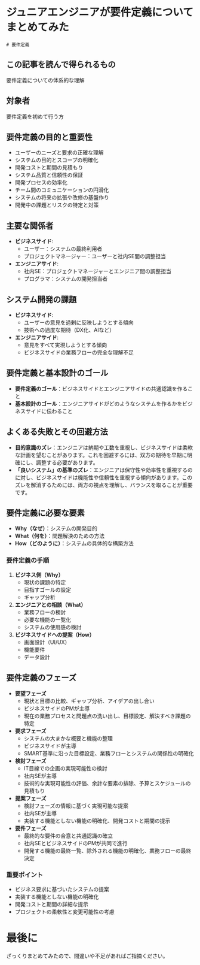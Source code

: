 # ジュニアエンジニアが要件定義についてまとめてみた
`# 要件定義`

## この記事を読んで得られるもの
要件定義についての体系的な理解

## 対象者
要件定義を初めて行う方

## 要件定義の目的と重要性
- ユーザーのニーズと要求の正確な理解
- システムの目的とスコープの明確化
- 開発コストと期間の見積もり
- システム品質と信頼性の保証
- 開発プロセスの効率化
- チーム間のコミュニケーションの円滑化
- システムの将来の拡張や改修の基盤作り
- 開発中の課題とリスクの特定と対策

## 主要な関係者
- **ビジネスサイド**:
    - ユーザー：システムの最終利用者
    - プロジェクトマネージャー：ユーザーと社内SE間の調整担当
- **エンジニアサイド**:
    - 社内SE：プロジェクトマネージャーとエンジニア間の調整担当
    - プログラマ：システムの開発担当者

## システム開発の課題
- **ビジネスサイド**:
    - ユーザーの意見を過剰に反映しようとする傾向
    - 技術への過度な期待（DX化、AIなど）
- **エンジニアサイド**:
    - 意見をすべて実現しようとする傾向
    - ビジネスサイドの業務フローの完全な理解不足

## 要件定義と基本設計のゴール
- **要件定義のゴール**：ビジネスサイドとエンジニアサイドの共通認識を作ること
- **基本設計のゴール**：エンジニアサイドがどのようなシステムを作るかをビジネスサイドに伝わること

## よくある失敗とその回避方法
- **目的意識のズレ**：エンジニアは納期や工数を重視し、ビジネスサイドは柔軟な計画を望むことがあります。これを回避するには、双方の期待を早期に明確にし、調整する必要があります。
- **「良いシステム」の基準のズレ**：エンジニアは保守性や効率性を重視するのに対し、ビジネスサイドは機能性や信頼性を重視する傾向があります。このズレを解消するためには、両方の視点を理解し、バランスを取ることが重要です。

## 要件定義に必要な要素
- **Why（なぜ）**：システムの開発目的
- **What（何を）**：問題解決のための方法
- **How（どのように）**：システムの具体的な構築方法

### 要件定義の手順
1. **ビジネス側（Why）**
    - 現状の課題の特定
    - 目指すゴールの設定
    - ギャップ分析
2. **エンジニアとの相談（What）**
    - 業務フローの検討
    - 必要な機能の一覧化
    - システムの使用感の検討
3. **ビジネスサイドへの提案（How）**
    - 画面設計（UI/UX）
    - 機能要件
    - データ設計

## 要件定義のフェーズ
- **要望フェーズ**
    - 現状と目標の比較、ギャップ分析、アイデアの出し合い
    - ビジネスサイドのPMが主導
    - 現在の業務プロセスと問題点の洗い出し、目標設定、解決すべき課題の特定
- **要求フェーズ**
    - システムの大まかな概要と機能の整理
    - ビジネスサイドが主導
    - SMART基準に沿った目標設定、業務フローとシステムの関係性の明確化
- **検討フェーズ**
    - IT目線での企画の実現可能性の検討
    - 社内SEが主導
    - 技術的な実現可能性の評価、余計な要素の排除、予算とスケジュールの見積もり
- **提案フェーズ**
    - 検討フェーズの情報に基づく実現可能な提案
    - 社内SEが主導
    - 実装する機能としない機能の明確化、開発コストと期間の提示
- **要件フェーズ**
    - 最終的な要件の合意と共通認識の確立
    - 社内SEとビジネスサイドのPMが共同で進行
    - 開発する機能の最終一覧、除外される機能の明確化、業務フローの最終決定

### 重要ポイント
- ビジネス要求に基づいたシステムの提案
- 実装する機能としない機能の明確化
- 開発コストと期間の詳細な提示
- プロジェクトの柔軟性と変更可能性の考慮

# 最後に
ざっくりまとめてみたので、間違いや不足があればご指摘ください。